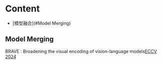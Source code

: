 # Content

- [模型融合](#Model Merging)

## Model Merging
BRAVE : Broadening the visual encoding of vision-language models[ECCV 2024](https://arxiv.org/pdf/2404.07204)
